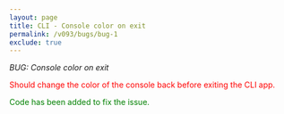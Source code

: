 ```yaml
---
layout: page
title: CLI - Console color on exit
permalink: /v093/bugs/bug-1
exclude: true
---
```

_BUG: Console color on exit_

<span style="color:red">Should change the color of the console back before exiting the CLI app.</span>

<span style="color:green">Code has been added to fix the issue.</span>
